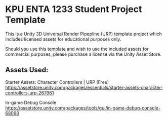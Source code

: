 
# KPU ENTA 1233 Student Project Template

This is a Unity 3D Universal Render Pipepline (URP) template project which includes licensed assets for educational purposes only.

Should you use this template and wish to use the included assets for commercial purposes, please purchase a license via the Unity Asset Store.

## Assets Used:

Starter Assets: Character Controllers | URP (Free)
https://assetstore.unity.com/packages/essentials/starter-assets-character-controllers-urp-267961

In-game Debug Console
https://assetstore.unity.com/packages/tools/gui/in-game-debug-console-68068


